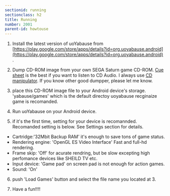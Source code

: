 ```yaml
---
sectionid: running
sectionclass: h2
title: Running
number: 2001
parent-id: howtouse
---
```


1. Install the latest version of uoYabause from [https://play.google.com/store/apps/details?id=org.uoyabause.android](https://play.google.com/store/apps/details?id=org.uoyabause.android) .

2. Dump CD-ROM image from your own SEGA Saturn game CD-ROM. [Cue sheet](https://en.wikipedia.org/wiki/Cue_sheet_%28computing%29) is the best if you want to listen to CD Audio. I always use [CD manipulator](http://www.storeroom.info/cdm/). If you know other good dumpper, please let me know.

3. place this CD-ROM image file to your Android device's storage. 'yabause/games' which is the default directoy uoyabause recginaize game is recomanded.
   
4. Run uoYabause on your Android device.

5. if it's the first time, setting for your device is recomannded. Recomanded setting is below. See Settings section for details.
 * Cartridge:'32Mbit Backup RAM' it's enough to save tons of game status.
 * Rendering engine: 'OpenGL ES Video Interface' Fast and full-hd rendering.
 * Frame skip: 'Off' for acurate rendring, but be slow excepting high perfomance devices like SHEILD TV etc. 
 * Input device: 'Game pad' on screen pad is not enough for action games. 
 * Sound: 'On' 

  
6. push 'Load Games' button and select the file name you located at 3.

7. Have a fun!!!!  

